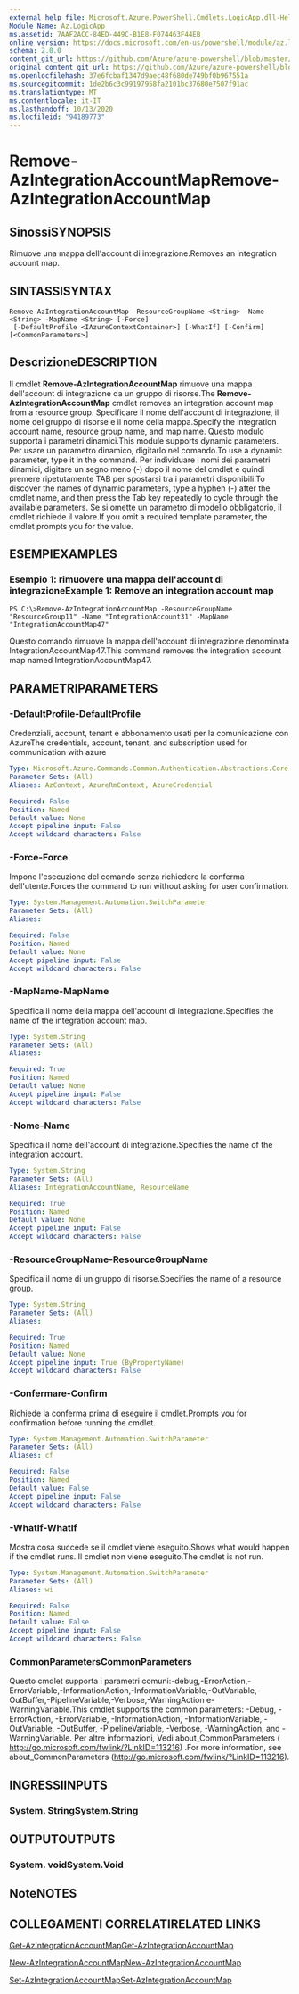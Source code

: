 ```yaml
---
external help file: Microsoft.Azure.PowerShell.Cmdlets.LogicApp.dll-Help.xml
Module Name: Az.LogicApp
ms.assetid: 7AAF2ACC-84ED-449C-B1E8-F074463F44EB
online version: https://docs.microsoft.com/en-us/powershell/module/az.logicapp/remove-azintegrationaccountmap
schema: 2.0.0
content_git_url: https://github.com/Azure/azure-powershell/blob/master/src/LogicApp/LogicApp/help/Remove-AzIntegrationAccountMap.md
original_content_git_url: https://github.com/Azure/azure-powershell/blob/master/src/LogicApp/LogicApp/help/Remove-AzIntegrationAccountMap.md
ms.openlocfilehash: 37e6fcbaf1347d9aec48f680de749bf0b967551a
ms.sourcegitcommit: 1de2b6c3c99197958fa2101bc37680e7507f91ac
ms.translationtype: MT
ms.contentlocale: it-IT
ms.lasthandoff: 10/13/2020
ms.locfileid: "94189773"
---
```

# <span data-ttu-id="146d0-101">Remove-AzIntegrationAccountMap</span><span class="sxs-lookup"><span data-stu-id="146d0-101">Remove-AzIntegrationAccountMap</span></span>

## <span data-ttu-id="146d0-102">Sinossi</span><span class="sxs-lookup"><span data-stu-id="146d0-102">SYNOPSIS</span></span>
<span data-ttu-id="146d0-103">Rimuove una mappa dell'account di integrazione.</span><span class="sxs-lookup"><span data-stu-id="146d0-103">Removes an integration account map.</span></span>

## <span data-ttu-id="146d0-104">SINTASSI</span><span class="sxs-lookup"><span data-stu-id="146d0-104">SYNTAX</span></span>

```
Remove-AzIntegrationAccountMap -ResourceGroupName <String> -Name <String> -MapName <String> [-Force]
 [-DefaultProfile <IAzureContextContainer>] [-WhatIf] [-Confirm] [<CommonParameters>]
```

## <span data-ttu-id="146d0-105">Descrizione</span><span class="sxs-lookup"><span data-stu-id="146d0-105">DESCRIPTION</span></span>
<span data-ttu-id="146d0-106">Il cmdlet **Remove-AzIntegrationAccountMap** rimuove una mappa dell'account di integrazione da un gruppo di risorse.</span><span class="sxs-lookup"><span data-stu-id="146d0-106">The **Remove-AzIntegrationAccountMap** cmdlet removes an integration account map from a resource group.</span></span>
<span data-ttu-id="146d0-107">Specificare il nome dell'account di integrazione, il nome del gruppo di risorse e il nome della mappa.</span><span class="sxs-lookup"><span data-stu-id="146d0-107">Specify the integration account name, resource group name, and map name.</span></span>
<span data-ttu-id="146d0-108">Questo modulo supporta i parametri dinamici.</span><span class="sxs-lookup"><span data-stu-id="146d0-108">This module supports dynamic parameters.</span></span>
<span data-ttu-id="146d0-109">Per usare un parametro dinamico, digitarlo nel comando.</span><span class="sxs-lookup"><span data-stu-id="146d0-109">To use a dynamic parameter, type it in the command.</span></span>
<span data-ttu-id="146d0-110">Per individuare i nomi dei parametri dinamici, digitare un segno meno (-) dopo il nome del cmdlet e quindi premere ripetutamente TAB per spostarsi tra i parametri disponibili.</span><span class="sxs-lookup"><span data-stu-id="146d0-110">To discover the names of dynamic parameters, type a hyphen (-) after the cmdlet name, and then press the Tab key repeatedly to cycle through the available parameters.</span></span>
<span data-ttu-id="146d0-111">Se si omette un parametro di modello obbligatorio, il cmdlet richiede il valore.</span><span class="sxs-lookup"><span data-stu-id="146d0-111">If you omit a required template parameter, the cmdlet prompts you for the value.</span></span>

## <span data-ttu-id="146d0-112">ESEMPI</span><span class="sxs-lookup"><span data-stu-id="146d0-112">EXAMPLES</span></span>

### <span data-ttu-id="146d0-113">Esempio 1: rimuovere una mappa dell'account di integrazione</span><span class="sxs-lookup"><span data-stu-id="146d0-113">Example 1: Remove an integration account map</span></span>
```
PS C:\>Remove-AzIntegrationAccountMap -ResourceGroupName "ResourceGroup11" -Name "IntegrationAccount31" -MapName "IntegrationAccountMap47"
```

<span data-ttu-id="146d0-114">Questo comando rimuove la mappa dell'account di integrazione denominata IntegrationAccountMap47.</span><span class="sxs-lookup"><span data-stu-id="146d0-114">This command removes the integration account map named IntegrationAccountMap47.</span></span>

## <span data-ttu-id="146d0-115">PARAMETRI</span><span class="sxs-lookup"><span data-stu-id="146d0-115">PARAMETERS</span></span>

### <span data-ttu-id="146d0-116">-DefaultProfile</span><span class="sxs-lookup"><span data-stu-id="146d0-116">-DefaultProfile</span></span>
<span data-ttu-id="146d0-117">Credenziali, account, tenant e abbonamento usati per la comunicazione con Azure</span><span class="sxs-lookup"><span data-stu-id="146d0-117">The credentials, account, tenant, and subscription used for communication with azure</span></span>

```yaml
Type: Microsoft.Azure.Commands.Common.Authentication.Abstractions.Core.IAzureContextContainer
Parameter Sets: (All)
Aliases: AzContext, AzureRmContext, AzureCredential

Required: False
Position: Named
Default value: None
Accept pipeline input: False
Accept wildcard characters: False
```

### <span data-ttu-id="146d0-118">-Force</span><span class="sxs-lookup"><span data-stu-id="146d0-118">-Force</span></span>
<span data-ttu-id="146d0-119">Impone l'esecuzione del comando senza richiedere la conferma dell'utente.</span><span class="sxs-lookup"><span data-stu-id="146d0-119">Forces the command to run without asking for user confirmation.</span></span>

```yaml
Type: System.Management.Automation.SwitchParameter
Parameter Sets: (All)
Aliases:

Required: False
Position: Named
Default value: None
Accept pipeline input: False
Accept wildcard characters: False
```

### <span data-ttu-id="146d0-120">-MapName</span><span class="sxs-lookup"><span data-stu-id="146d0-120">-MapName</span></span>
<span data-ttu-id="146d0-121">Specifica il nome della mappa dell'account di integrazione.</span><span class="sxs-lookup"><span data-stu-id="146d0-121">Specifies the name of the integration account map.</span></span>

```yaml
Type: System.String
Parameter Sets: (All)
Aliases:

Required: True
Position: Named
Default value: None
Accept pipeline input: False
Accept wildcard characters: False
```

### <span data-ttu-id="146d0-122">-Nome</span><span class="sxs-lookup"><span data-stu-id="146d0-122">-Name</span></span>
<span data-ttu-id="146d0-123">Specifica il nome dell'account di integrazione.</span><span class="sxs-lookup"><span data-stu-id="146d0-123">Specifies the name of the integration account.</span></span>

```yaml
Type: System.String
Parameter Sets: (All)
Aliases: IntegrationAccountName, ResourceName

Required: True
Position: Named
Default value: None
Accept pipeline input: False
Accept wildcard characters: False
```

### <span data-ttu-id="146d0-124">-ResourceGroupName</span><span class="sxs-lookup"><span data-stu-id="146d0-124">-ResourceGroupName</span></span>
<span data-ttu-id="146d0-125">Specifica il nome di un gruppo di risorse.</span><span class="sxs-lookup"><span data-stu-id="146d0-125">Specifies the name of a resource group.</span></span>

```yaml
Type: System.String
Parameter Sets: (All)
Aliases:

Required: True
Position: Named
Default value: None
Accept pipeline input: True (ByPropertyName)
Accept wildcard characters: False
```

### <span data-ttu-id="146d0-126">-Confermare</span><span class="sxs-lookup"><span data-stu-id="146d0-126">-Confirm</span></span>
<span data-ttu-id="146d0-127">Richiede la conferma prima di eseguire il cmdlet.</span><span class="sxs-lookup"><span data-stu-id="146d0-127">Prompts you for confirmation before running the cmdlet.</span></span>

```yaml
Type: System.Management.Automation.SwitchParameter
Parameter Sets: (All)
Aliases: cf

Required: False
Position: Named
Default value: False
Accept pipeline input: False
Accept wildcard characters: False
```

### <span data-ttu-id="146d0-128">-WhatIf</span><span class="sxs-lookup"><span data-stu-id="146d0-128">-WhatIf</span></span>
<span data-ttu-id="146d0-129">Mostra cosa succede se il cmdlet viene eseguito.</span><span class="sxs-lookup"><span data-stu-id="146d0-129">Shows what would happen if the cmdlet runs.</span></span>
<span data-ttu-id="146d0-130">Il cmdlet non viene eseguito.</span><span class="sxs-lookup"><span data-stu-id="146d0-130">The cmdlet is not run.</span></span>

```yaml
Type: System.Management.Automation.SwitchParameter
Parameter Sets: (All)
Aliases: wi

Required: False
Position: Named
Default value: False
Accept pipeline input: False
Accept wildcard characters: False
```

### <span data-ttu-id="146d0-131">CommonParameters</span><span class="sxs-lookup"><span data-stu-id="146d0-131">CommonParameters</span></span>
<span data-ttu-id="146d0-132">Questo cmdlet supporta i parametri comuni:-debug,-ErrorAction,-ErrorVariable,-InformationAction,-InformationVariable,-OutVariable,-OutBuffer,-PipelineVariable,-Verbose,-WarningAction e-WarningVariable.</span><span class="sxs-lookup"><span data-stu-id="146d0-132">This cmdlet supports the common parameters: -Debug, -ErrorAction, -ErrorVariable, -InformationAction, -InformationVariable, -OutVariable, -OutBuffer, -PipelineVariable, -Verbose, -WarningAction, and -WarningVariable.</span></span> <span data-ttu-id="146d0-133">Per altre informazioni, Vedi about_CommonParameters ( http://go.microsoft.com/fwlink/?LinkID=113216) .</span><span class="sxs-lookup"><span data-stu-id="146d0-133">For more information, see about_CommonParameters (http://go.microsoft.com/fwlink/?LinkID=113216).</span></span>

## <span data-ttu-id="146d0-134">INGRESSI</span><span class="sxs-lookup"><span data-stu-id="146d0-134">INPUTS</span></span>

### <span data-ttu-id="146d0-135">System. String</span><span class="sxs-lookup"><span data-stu-id="146d0-135">System.String</span></span>

## <span data-ttu-id="146d0-136">OUTPUT</span><span class="sxs-lookup"><span data-stu-id="146d0-136">OUTPUTS</span></span>

### <span data-ttu-id="146d0-137">System. void</span><span class="sxs-lookup"><span data-stu-id="146d0-137">System.Void</span></span>

## <span data-ttu-id="146d0-138">Note</span><span class="sxs-lookup"><span data-stu-id="146d0-138">NOTES</span></span>

## <span data-ttu-id="146d0-139">COLLEGAMENTI CORRELATI</span><span class="sxs-lookup"><span data-stu-id="146d0-139">RELATED LINKS</span></span>

[<span data-ttu-id="146d0-140">Get-AzIntegrationAccountMap</span><span class="sxs-lookup"><span data-stu-id="146d0-140">Get-AzIntegrationAccountMap</span></span>](./Get-AzIntegrationAccountMap.md)

[<span data-ttu-id="146d0-141">New-AzIntegrationAccountMap</span><span class="sxs-lookup"><span data-stu-id="146d0-141">New-AzIntegrationAccountMap</span></span>](./New-AzIntegrationAccountMap.md)

[<span data-ttu-id="146d0-142">Set-AzIntegrationAccountMap</span><span class="sxs-lookup"><span data-stu-id="146d0-142">Set-AzIntegrationAccountMap</span></span>](./Set-AzIntegrationAccountMap.md)


